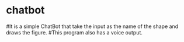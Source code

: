 # chatbot
#It is a simple ChatBot that take the input as the name of the shape and draws the figure.
#This program also has a voice output.
